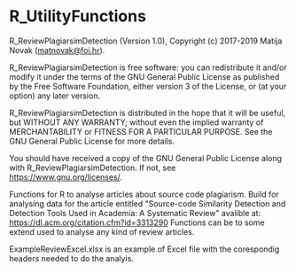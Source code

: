 # R_UtilityFunctions

R_ReviewPlagiarsimDetection (Version 1.0), Copyright (c) 2017-2019 Matija Novak (matnovak@foi.hr).

R_ReviewPlagiarsimDetection is free software: you can redistribute it and/or modify
it under the terms of the GNU General Public License as published by
the Free Software Foundation, either version 3 of the License, or
(at your option) any later version.

R_ReviewPlagiarsimDetection is distributed in the hope that it will be useful,
but WITHOUT ANY WARRANTY; without even the implied warranty of
MERCHANTABILITY or FITNESS FOR A PARTICULAR PURPOSE.  See the
GNU General Public License for more details.

You should have received a copy of the GNU General Public License
along with R_ReviewPlagiarsimDetection.  If not, see <https://www.gnu.org/licenses/>.

Functions for R to analyse articles about source code plagiarism. 
Build for analysing data for the article entitled "Source-code Similarity Detection and Detection Tools Used in Academia: A Systematic Review" avalible at: https://dl.acm.org/citation.cfm?id=3313290
Functions can be to some extend used to analyse any kind of review articles.

ExampleReviewExcel.xlsx is an example of Excel file with the corespondig headers needed to do the analyis.
